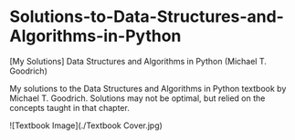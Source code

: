 # Solutions-to-Data-Structures-and-Algorithms-in-Python
[My Solutions] Data Structures and Algorithms in Python (Michael T. Goodrich)

My solutions to the Data Structures and Algorithms in Python textbook by Michael T. Goodrich.  Solutions may not be optimal, but relied on the concepts taught in that chapter.


![Textbook Image](./Textbook Cover.jpg)

